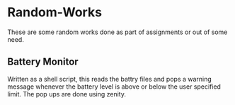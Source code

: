 # Random-Works
These are some random works done as part of assignments or out of some need.
## Battery Monitor
Written as a shell script, this reads the battry files and pops a warning message whenever the battery level is above or below the user specified limit.
The pop ups are done using zenity. 
